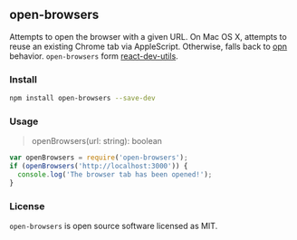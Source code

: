 open-browsers
---

Attempts to open the browser with a given URL.
On Mac OS X, attempts to reuse an existing Chrome tab via AppleScript.
Otherwise, falls back to [opn](https://github.com/sindresorhus/opn) behavior. `open-browsers` form [react-dev-utils](https://github.com/facebook/create-react-app/blob/next/packages/react-dev-utils/openBrowser.js).

### Install

```bash
npm install open-browsers --save-dev
```

### Usage

> openBrowsers(url: string): boolean 

```js
var openBrowsers = require('open-browsers');
if (openBrowsers('http://localhost:3000')) {
  console.log('The browser tab has been opened!');
}
```

### License

`open-browsers` is open source software licensed as MIT.